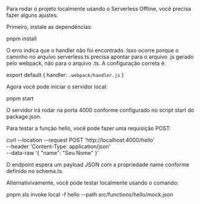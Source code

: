 Para rodar o projeto localmente usando o Serverless Offline, você precisa fazer alguns ajustes:

Primeiro, instale as dependências:

pnpm install

O erro indica que o handler não foi encontrado. Isso ocorre porque o caminho no arquivo serverless.ts precisa apontar para o arquivo .js gerado pelo webpack, não para o arquivo .ts. A configuração correta é:

export default {
handler: `.webpack/handler.js`
}

Agora você pode iniciar o servidor local:

pnpm start

O servidor irá rodar na porta 4000 conforme configurado no script start do package.json.

Para testar a função hello, você pode fazer uma requisição POST:

curl --location --request POST 'http://localhost:4000/hello' \
--header 'Content-Type: application/json' \
--data-raw '{
"name": "Seu Nome"
}'

O endpoint espera um payload JSON com a propriedade name conforme definido no schema.ts.

Alternativivamente, você pode testar localmente usando o comando:

pnpm sls invoke local -f hello --path src/functions/hello/mock.json
